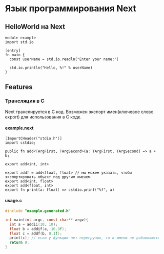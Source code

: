 # Язык программирования Next
## HelloWorld на Next
```
module example
import std.io

[entry]
fn main {
  const userName = std.io.readln("Enter your name:")

  std.io.println("Hello, %!" % userName)
}

```
## Features
### Трансляция в C
Next транслируется в C код. Возможен экспорт имен(ключевое слово export) для использования в C коде.
#### example.next
```
[ImportCHeader("stdio.h")]
import cstdio;

public fn add<TArgFirst, TArgSecond>(a: TArgFirst, TArgSecond) => a + b;

export add<int, int>

export addf = add<float, float> // мы можем указать, чтобы экспортировать объект под другим именем
export add<int, float>
export add<float, int>
export fn print(a: float) => cstdio.prinf("%f", a)
```
#### usage.c
```c
#include "example.generated.h"

int main(int argc, const char** argv){
  int a = addii(10, 10);
  float b = addif(a, 10.3f);
  float c = addf(b, 0.1f);
  print(c); // если у функции нет перегрузок, то к имени не добавляются имена типов
  return 0;
}
```
